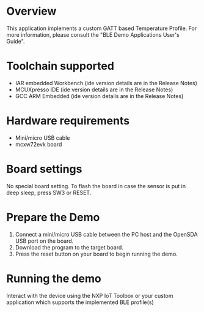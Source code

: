 Overview
========
This application implements a custom GATT based Temperature Profile.
For more information, please consult the "BLE Demo Applications User's Guide".

Toolchain supported
===================
- IAR embedded Workbench (ide version details are in the Release Notes)
- MCUXpresso IDE (ide version details are in the Release Notes)
- GCC ARM Embedded (ide version details are in the Release Notes)

Hardware requirements
=====================
- Mini/micro USB cable
- mcxw72evk board

Board settings
==============
No special board setting.
To flash the board in case the sensor is put in deep sleep, press SW3 or RESET.

Prepare the Demo
================
1.  Connect a mini/micro USB cable between the PC host and the OpenSDA USB port on the board.
2.  Download the program to the target board.
3.  Press the reset button on your board to begin running the demo.

Running the demo
================
Interact with the device using the NXP IoT Toolbox or your custom application which supports the implemented BLE profile(s)
